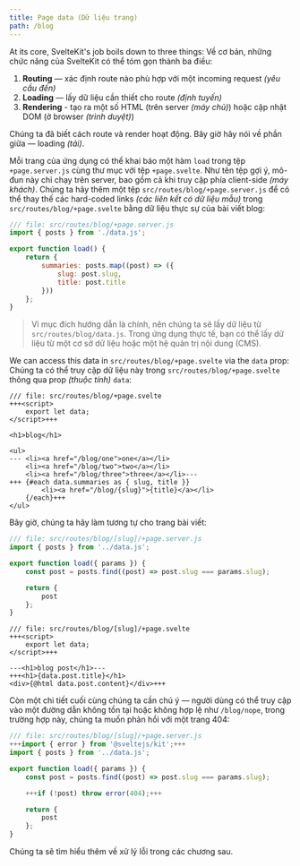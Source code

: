 ```yaml
---
title: Page data (Dữ liệu trang)
path: /blog
---
```


At its core, SvelteKit's job boils down to three things:
Về cơ bản, những chức năng của SvelteKit có thể tóm gọn thành ba điều:

1. **Routing** — xác định route nào phù hợp với một incoming request _(yêu cầu đến)_
2. **Loading** — lấy dữ liệu cần thiết cho route _(định tuyến)_
3. **Rendering** - tạo ra một số HTML (trên server _(máy chủ)_) hoặc cập nhật DOM (ở browser _(trình duyệt)_)

Chúng ta đã biết cách route và render hoạt động. Bây giờ hãy nói về phần giữa — loading _(tải)_.

Mỗi trang của ứng dụng có thể khai báo một hàm `load` trong tệp `+page.server.js` cùng thư mục với tệp `+page.svelte`. Như tên tệp gợi ý, mô-đun này chỉ chạy trên server, bao gồm cả khi truy cập phía client-side _(máy khách)_. Chúng ta hãy thêm một tệp `src/routes/blog/+page.server.js` để có thể thay thế các hard-coded links _(các liên kết có dữ liệu mẫu)_ trong `src/routes/blog/+page.svelte` bằng dữ liệu thực sự của bài viết blog:

```js
/// file: src/routes/blog/+page.server.js
import { posts } from './data.js';

export function load() {
	return {
		summaries: posts.map((post) => ({
			slug: post.slug,
			title: post.title
		}))
	};
}
```

> Vì mục đích hướng dẫn là chính, nên chúng ta sẽ lấy dữ liệu từ `src/routes/blog/data.js`. Trong ứng dụng thực tế, bạn có thể lấy dữ liệu từ một cơ sở dữ liệu hoặc một hệ quản trị nội dung (CMS).

We can access this data in `src/routes/blog/+page.svelte` via the `data` prop:
Chúng ta có thể truy cập dữ liệu này trong `src/routes/blog/+page.svelte` thông qua prop _(thuộc tính)_ `data`:

```svelte
/// file: src/routes/blog/+page.svelte
+++<script>
	export let data;
</script>+++

<h1>blog</h1>

<ul>
---	<li><a href="/blog/one">one</a></li>
	<li><a href="/blog/two">two</a></li>
	<li><a href="/blog/three">three</a></li>---
+++	{#each data.summaries as { slug, title }}
		<li><a href="/blog/{slug}">{title}</a></li>
	{/each}+++
</ul>
```

Bây giờ, chúng ta hãy làm tương tự cho trang bài viết:

```js
/// file: src/routes/blog/[slug]/+page.server.js
import { posts } from '../data.js';

export function load({ params }) {
	const post = posts.find((post) => post.slug === params.slug);

	return {
		post
	};
}
```

```svelte
/// file: src/routes/blog/[slug]/+page.svelte
+++<script>
	export let data;
</script>+++

---<h1>blog post</h1>---
+++<h1>{data.post.title}</h1>
<div>{@html data.post.content}</div>+++
```

Còn một chi tiết cuối cùng chúng ta cần chú ý — người dùng có thể truy cập vào một đường dẫn không tồn tại hoặc không hợp lệ như `/blog/nope`, trong trường hợp này, chúng ta muốn phản hồi với một trang 404:

```js
/// file: src/routes/blog/[slug]/+page.server.js
+++import { error } from '@sveltejs/kit';+++
import { posts } from '../data.js';

export function load({ params }) {
	const post = posts.find((post) => post.slug === params.slug);

	+++if (!post) throw error(404);+++

	return {
		post
	};
}
```

Chúng ta sẽ tìm hiểu thêm về xử lý lỗi trong các chương sau.
